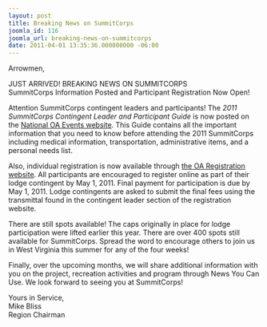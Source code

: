 ```yaml
---
layout: post
title: Breaking News on SummitCorps
joomla_id: 116
joomla_url: breaking-news-on-summitcorps
date: 2011-04-01 13:35:36.000000000 -06:00
---
```

Arrowmen,
<p>
JUST ARRIVED! BREAKING NEWS ON SUMMITCORPS <br>
SummitCorps Information Posted and Participant Registration Now Open!
<p>
Attention SummitCorps contingent leaders and participants! The <i>2011 SummitCorps Contingent Leader and Participant Guide</i> is now posted on the <a href=http://www.event.oa-bsa.org>National OA Events website</a>. This Guide contains all the important information that you need to know before attending the 2011 SummitCorps including medical information, transportation, administrative items, and a personal needs list.
<p>
Also, individual registration is now available through <a href=https://registration.oabsa.org>the OA Registration website</a>. All participants are encouraged to register online as part of their lodge contingent by May 1, 2011. Final payment for participation is due by May 1, 2011. Lodge contingents are asked to submit the final fees using the transmittal found in the contingent leader section of the registration website.
<p>
There are still spots available! The caps originally in place for lodge participation were lifted earlier this year. There are over 400 spots still available for SummitCorps. Spread the word to encourage others to join us in West Virginia this summer for any of the four weeks!
<p>
Finally, over the upcoming months, we will share additional information with you on the project, recreation activities and program through News You Can Use. We look forward to seeing you at SummitCorps!
<p>
Yours in Service,<br>
Mike Bliss<br>
Region Chairman
